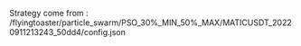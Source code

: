 Strategy come from : /flyingtoaster/particle_swarm/PSO_30%_MIN_50%_MAX/MATICUSDT_20220911213243_50dd4/config.json